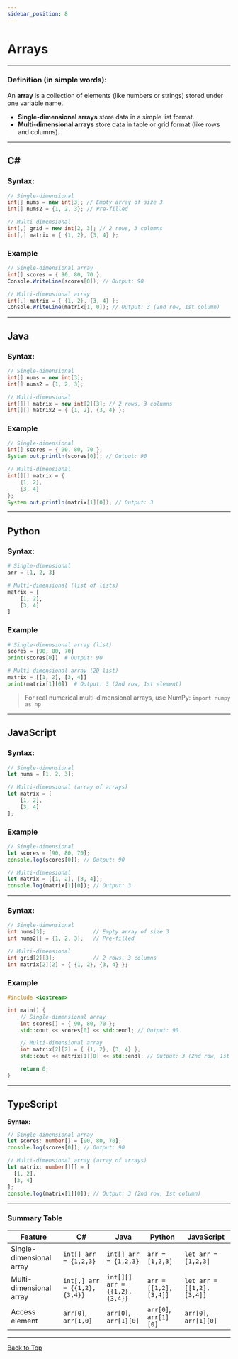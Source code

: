 ```yaml
---
sidebar_position: 8
---
```


# Arrays

<!--markdownlint-disable MD036 MD024 MD025 MD001 MD026 MD004 MD051 MD056 MD013 -->

---

### **Definition (in simple words):**

An **array** is a collection of elements (like numbers or strings) stored under one variable name.

* **Single-dimensional arrays** store data in a simple list format.
* **Multi-dimensional arrays** store data in table or grid format (like rows and columns).

---

## **C#**

### **Syntax:**

```csharp
// Single-dimensional
int[] nums = new int[3]; // Empty array of size 3
int[] nums2 = {1, 2, 3}; // Pre-filled

// Multi-dimensional
int[,] grid = new int[2, 3]; // 2 rows, 3 columns
int[,] matrix = { {1, 2}, {3, 4} };
```

### Example

```csharp
// Single-dimensional array
int[] scores = { 90, 80, 70 };
Console.WriteLine(scores[0]); // Output: 90

// Multi-dimensional array
int[,] matrix = { {1, 2}, {3, 4} };
Console.WriteLine(matrix[1, 0]); // Output: 3 (2nd row, 1st column)
```

---

## **Java**

### **Syntax:**

```java
// Single-dimensional
int[] nums = new int[3];
int[] nums2 = {1, 2, 3};

// Multi-dimensional
int[][] matrix = new int[2][3]; // 2 rows, 3 columns
int[][] matrix2 = { {1, 2}, {3, 4} };
```

### Example

```java
// Single-dimensional
int[] scores = { 90, 80, 70 };
System.out.println(scores[0]); // Output: 90

// Multi-dimensional
int[][] matrix = {
    {1, 2},
    {3, 4}
};
System.out.println(matrix[1][0]); // Output: 3
```

---

## **Python**

### **Syntax:**

```python
# Single-dimensional
arr = [1, 2, 3]

# Multi-dimensional (list of lists)
matrix = [
    [1, 2],
    [3, 4]
]
```

### Example

```python
# Single-dimensional array (list)
scores = [90, 80, 70]
print(scores[0])  # Output: 90

# Multi-dimensional array (2D list)
matrix = [[1, 2], [3, 4]]
print(matrix[1][0])  # Output: 3 (2nd row, 1st element)
```

> For real numerical multi-dimensional arrays, use NumPy: `import numpy as np`

---

## **JavaScript**

### **Syntax:**

```javascript
// Single-dimensional
let nums = [1, 2, 3];

// Multi-dimensional (array of arrays)
let matrix = [
    [1, 2],
    [3, 4]
];
```

### Example

```javascript
// Single-dimensional
let scores = [90, 80, 70];
console.log(scores[0]); // Output: 90

// Multi-dimensional
let matrix = [[1, 2], [3, 4]];
console.log(matrix[1][0]); // Output: 3
```

---

### **Syntax:**

```cpp
// Single-dimensional
int nums[3];               // Empty array of size 3
int nums2[] = {1, 2, 3};   // Pre-filled

// Multi-dimensional
int grid[2][3];            // 2 rows, 3 columns
int matrix[2][2] = { {1, 2}, {3, 4} };
````

### Example

```cpp
#include <iostream>

int main() {
    // Single-dimensional array
    int scores[] = { 90, 80, 70 };
    std::cout << scores[0] << std::endl; // Output: 90

    // Multi-dimensional array
    int matrix[2][2] = { {1, 2}, {3, 4} };
    std::cout << matrix[1][0] << std::endl; // Output: 3 (2nd row, 1st column)

    return 0;
}
```

---

## TypeScript

**Syntax:**

```typescript
// Single-dimensional array
let scores: number[] = [90, 80, 70];
console.log(scores[0]); // Output: 90

// Multi-dimensional array (array of arrays)
let matrix: number[][] = [
  [1, 2],
  [3, 4]
];
console.log(matrix[1][0]); // Output: 3 (2nd row, 1st column)

```

---

### Summary Table

| Feature                  | C#                           | Java                          | Python                | JavaScript                |
| ------------------------ | ---------------------------- | ----------------------------- | --------------------- | ------------------------- |
| Single-dimensional array | `int[] arr = {1,2,3}`        | `int[] arr = {1,2,3}`         | `arr = [1,2,3]`       | `let arr = [1,2,3]`       |
| Multi-dimensional array  | `int[,] arr = {{1,2},{3,4}}` | `int[][] arr = {{1,2},{3,4}}` | `arr = [[1,2],[3,4]]` | `let arr = [[1,2],[3,4]]` |
| Access element           | `arr[0]`, `arr[1,0]`         | `arr[0]`, `arr[1][0]`         | `arr[0]`, `arr[1][0]` | `arr[0]`, `arr[1][0]`     |

---

[Back to Top](#arrays)
